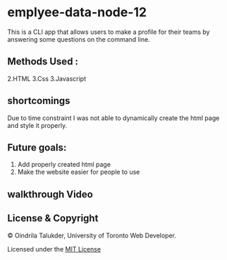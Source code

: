 # emplyee-data-node-12

This is a CLI app that allows users to make a profile for their teams by answering some questions on the command line. 

## Methods Used :
2.HTML
3.Css
3.Javascript

## shortcomings
Due to time constraint I was not able to dynamically create the html page and style it properly.

## Future goals:

1. Add properly created html page
2. Make the website easier for people to use



## walkthrough Video



## License & Copyright

© Oindrila Talukder, University of Toronto Web Developer.

Licensed under the [MIT License](LICENSE.md)